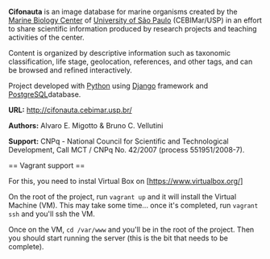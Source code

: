 **Cifonauta** is an image database for marine organisms created by the [Marine Biology Center](http://www.usb.br/cbm/) of [University of São Paulo](http://www.usp.br/) (CEBIMar/USP) in an effort to share scientific information produced by research projects and teaching activities of the center.

Content is organized by descriptive information such as taxonomic classification, life stage, geolocation, references, and other tags, and can be browsed and refined interactively.

Project developed with [Python](http://python.org/) using [Django](http://djangoproject.com/) framework and [PostgreSQL](http://postgresql.org/)database.

**URL:** http://cifonauta.cebimar.usp.br/

**Authors:** Alvaro E. Migotto & Bruno C. Vellutini

**Support:** CNPq - National Council for Scientific and Technological Development, Call MCT / CNPq No. 42/2007 (process 551951/2008-7).


== Vagrant support ==

For this, you need to instal Virtual Box on [https://www.virtualbox.org/]

On the root of the project, run `vagrant up` and it will install the Virtual Machine (VM). This may take some time... once it's completed, run `vagrant ssh` and you'll ssh the VM.

Once on the VM, `cd /var/www` and you'll be in the root of the project. Then you should start running the server (this is the bit that needs to be complete).